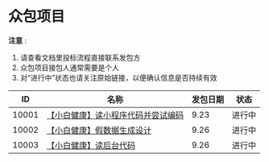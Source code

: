 # 众包项目

**注意** :

1. 请查看文档里投标流程直接联系发包方
2. 众包项目接包人通常需要是个人
3. 对“进行中”状态也请关注原始链接，以便确认信息是否持续有效


| ID | 名称 | 发包日期 | 状态 |
|----|------|---------|-------|
| 10001 | [【小白健康】读小程序代码并尝试编码](https://shimo.im/doc/uCSL9jeJapUsciA4?r=GJ1P0E) | 9.23 | 进行中 |
| 10002 | [【小白健康】假数据生成设计](https://shimo.im/doc/GH6b36P6zJQ8OPeH?r=GJ1P0E) | 9.26 | 进行中 |
| 10003 | [【小白健康】读后台代码](https://shimo.im/doc/9FDVsDfqyvIZH7S0?r=LJZED) | 9.26 | 进行中 |
